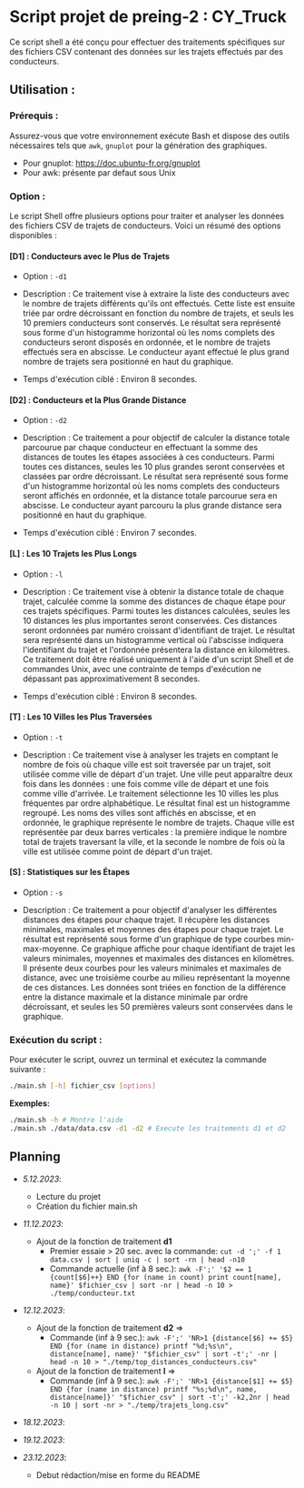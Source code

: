 # Script projet de preing-2 : CY_Truck

Ce script shell a été conçu pour effectuer des traitements spécifiques sur des fichiers CSV contenant des données sur les trajets effectués par des conducteurs.

## Utilisation :

### Prérequis :

Assurez-vous que votre environnement exécute Bash et dispose des outils nécessaires tels que `awk`, `gnuplot` pour la génération des graphiques.

- Pour gnuplot: https://doc.ubuntu-fr.org/gnuplot
- Pour awk: présente par defaut sous Unix

### Option :
  Le script Shell offre plusieurs options pour traiter et analyser les données des fichiers CSV de trajets de conducteurs. Voici un résumé des options disponibles :

#### [D1] : Conducteurs avec le Plus de Trajets
- Option : `-d1`
  
- Description : Ce traitement vise à extraire la liste des conducteurs avec le nombre de trajets différents qu'ils ont effectués. Cette liste est ensuite triée par ordre décroissant en fonction du nombre de trajets, et seuls les 10 premiers conducteurs sont conservés.
Le résultat sera représenté sous forme d'un histogramme horizontal où les noms complets des conducteurs seront disposés en ordonnée, et le nombre de trajets effectués sera en abscisse. Le conducteur ayant effectué le plus grand nombre de trajets sera positionné en haut du graphique.

- Temps d'exécution ciblé : Environ 8 secondes.

#### [D2] : Conducteurs et la Plus Grande Distance
- Option : `-d2`
  
- Description : Ce traitement a pour objectif de calculer la distance totale parcourue par chaque conducteur en effectuant la somme des distances de toutes les étapes associées à ces conducteurs. Parmi toutes ces distances, seules les 10 plus grandes seront conservées et classées par ordre décroissant.
Le résultat sera représenté sous forme d'un histogramme horizontal où les noms complets des conducteurs seront affichés en ordonnée, et la distance totale parcourue sera en abscisse. Le conducteur ayant parcouru la plus grande distance sera positionné en haut du graphique.

- Temps d'exécution ciblé : Environ 7 secondes.

#### [L] : Les 10 Trajets les Plus Longs
- Option : `-l`
  
- Description : Ce traitement vise à obtenir la distance totale de chaque trajet, calculée comme la somme des distances de chaque étape pour ces trajets spécifiques. Parmi toutes les distances calculées, seules les 10 distances les plus importantes seront conservées. Ces distances seront ordonnées par numéro croissant d'identifiant de trajet.
Le résultat sera représenté dans un histogramme vertical où l'abscisse indiquera l'identifiant du trajet et l'ordonnée présentera la distance en kilomètres. Ce traitement doit être réalisé uniquement à l'aide d'un script Shell et de commandes Unix, avec une contrainte de temps d'exécution ne dépassant pas approximativement 8 secondes.

- Temps d'exécution ciblé : Environ 8 secondes.

#### [T] : Les 10 Villes les Plus Traversées
- Option : `-t`
  
- Description : Ce traitement vise à analyser les trajets en comptant le nombre de fois où chaque ville est soit traversée par un trajet, soit utilisée comme ville de départ d'un trajet. Une ville peut apparaître deux fois dans les données : une fois comme ville de départ et une fois comme ville d'arrivée. Le traitement sélectionne les 10 villes les plus fréquentes par ordre alphabétique.
Le résultat final est un histogramme regroupé. Les noms des villes sont affichés en abscisse, et en ordonnée, le graphique représente le nombre de trajets. Chaque ville est représentée par deux barres verticales : la première indique le nombre total de trajets traversant la ville, et la seconde le nombre de fois où la ville est utilisée comme point de départ d'un trajet.


#### [S] : Statistiques sur les Étapes
- Option : `-s`
  
- Description : Ce traitement a pour objectif d'analyser les différentes distances des étapes pour chaque trajet. Il récupère les distances minimales, maximales et moyennes des étapes pour chaque trajet. Le résultat est représenté sous forme d'un graphique de type courbes min-max-moyenne.
Ce graphique affiche pour chaque identifiant de trajet les valeurs minimales, moyennes et maximales des distances en kilomètres. Il présente deux courbes pour les valeurs minimales et maximales de distance, avec une troisième courbe au milieu représentant la moyenne de ces distances.
Les données sont triées en fonction de la différence entre la distance maximale et la distance minimale par ordre décroissant, et seules les 50 premières valeurs sont conservées dans le graphique.

### Exécution du script :

Pour exécuter le script, ouvrez un terminal et exécutez la commande suivante :

```bash
./main.sh [-h] fichier_csv [options]
```

**Exemples:**
```bash
./main.sh -h # Montre l'aide
./main.sh ./data/data.csv -d1 -d2 # Execute les traitements d1 et d2
```


## Planning

- *5.12.2023*: 
  - Lecture du projet 
  - Création du fichier main.sh

- *11.12.2023*: 
    - Ajout de la fonction de traitement **d1** 
      - Premier essaie > 20 sec. avec la commande: `cut -d ';' -f 1 data.csv | sort | uniq -c | sort -rn | head -n10`
      - Commande actuelle (inf à 8 sec.): `awk -F';' '$2 == 1 {count[$6]++} END {for (name in count) print count[name], name}' $fichier_csv | sort -nr | head -n 10 > ./temp/conducteur.txt`
  
- *12.12.2023*: 
    - Ajout de la fonction de traitement **d2** => 
      - Commande (inf à 9 sec.): `awk -F';' 'NR>1 {distance[$6] += $5} END {for (name in distance) printf "%d;%s\n", distance[name], name}' "$fichier_csv" | sort -t';' -nr | head -n 10 > "./temp/top_distances_conducteurs.csv"`
    - Ajout de la fonction de traitement **l** => 
      - Commande (inf à 9 sec.): `awk -F';' 'NR>1 {distance[$1] += $5} END {for (name in distance) printf "%s;%d\n", name, distance[name]}' "$fichier_csv" | sort -t';' -k2,2nr | head -n 10 | sort -nr > "./temp/trajets_long.csv"`

- *18.12.2023*: 

- *19.12.2023*: 

- *23.12.2023*: 
    - Debut rédaction/mise en forme du README